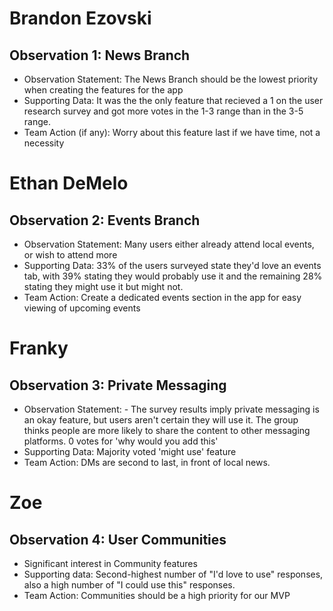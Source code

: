 
# Brandon Ezovski

## Observation 1: News Branch

* Observation Statement: The News Branch should be the lowest priority when creating the features for the app
* Supporting Data: It was the the only feature that recieved a 1 on the user research survey and got more votes in the 1-3 range than in the 3-5 range. 
* Team Action (if any): Worry about this feature last if we have time, not a necessity

# Ethan DeMelo

## Observation 2: Events Branch

* Observation Statement: Many users either already attend local events, or wish to attend more
* Supporting Data: 33% of the users surveyed state they'd love an events tab, with 39% stating they would probably use it and the remaining 28% stating they might use it but might not.
* Team Action: Create a dedicated events section in the app for easy viewing of upcoming events

# Franky

## Observation 3: Private Messaging

* Observation Statement: - The survey results imply private messaging is an okay feature, but users aren't certain they will use it. The group thinks people are more likely to share the content to other messaging platforms. 0 votes for 'why would you add this'
* Supporting Data: Majority voted 'might use' feature
* Team Action: DMs are second to last, in front of local news.

# Zoe

## Observation 4: User Communities

* Significant interest in Community features
* Supporting data: Second-highest number of "I'd love to use" responses, also a high number of "I could use this" responses.
* Team Action: Communities should be a high priority for our MVP

